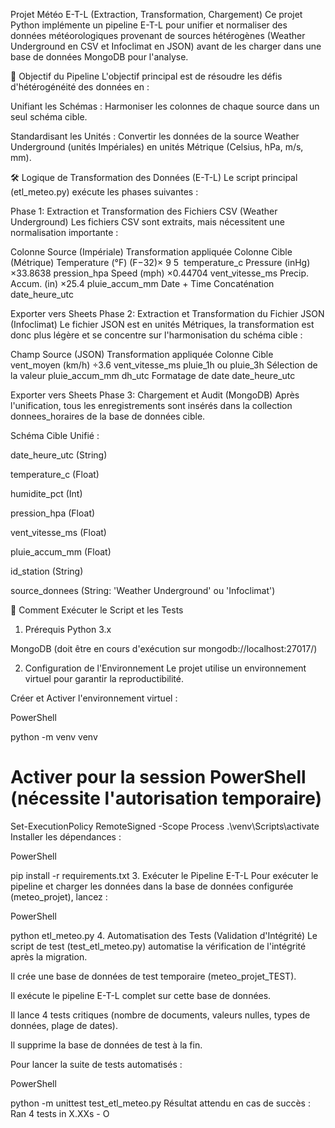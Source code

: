 Projet Météo E-T-L (Extraction, Transformation, Chargement)
Ce projet Python implémente un pipeline E-T-L pour unifier et normaliser des données météorologiques provenant de sources hétérogènes (Weather Underground en CSV et Infoclimat en JSON) avant de les charger dans une base de données MongoDB pour l'analyse.

🎯 Objectif du Pipeline
L'objectif principal est de résoudre les défis d'hétérogénéité des données en :

Unifiant les Schémas : Harmoniser les colonnes de chaque source dans un seul schéma cible.

Standardisant les Unités : Convertir les données de la source Weather Underground (unités Impériales) en unités Métrique (Celsius, hPa, m/s, mm).

🛠️ Logique de Transformation des Données (E-T-L)
Le script principal (etl_meteo.py) exécute les phases suivantes :

Phase 1: Extraction et Transformation des Fichiers CSV (Weather Underground)
Les fichiers CSV sont extraits, mais nécessitent une normalisation importante :

Colonne Source (Impériale)	Transformation appliquée	Colonne Cible (Métrique)
Temperature (°F)	(F−32)× 
9
5
​
 	temperature_c
Pressure (inHg)	×33.8638	pression_hpa
Speed (mph)	×0.44704	vent_vitesse_ms
Precip. Accum. (in)	×25.4	pluie_accum_mm
Date + Time	Concaténation	date_heure_utc

Exporter vers Sheets
Phase 2: Extraction et Transformation du Fichier JSON (Infoclimat)
Le fichier JSON est en unités Métriques, la transformation est donc plus légère et se concentre sur l'harmonisation du schéma cible :

Champ Source (JSON)	Transformation appliquée	Colonne Cible
vent_moyen (km/h)	÷3.6	vent_vitesse_ms
pluie_1h ou pluie_3h	Sélection de la valeur	pluie_accum_mm
dh_utc	Formatage de date	date_heure_utc

Exporter vers Sheets
Phase 3: Chargement et Audit (MongoDB)
Après l'unification, tous les enregistrements sont insérés dans la collection donnees_horaires de la base de données cible.

Schéma Cible Unifié :

date_heure_utc (String)

temperature_c (Float)

humidite_pct (Int)

pression_hpa (Float)

vent_vitesse_ms (Float)

pluie_accum_mm (Float)

id_station (String)

source_donnees (String: 'Weather Underground' ou 'Infoclimat')

🚀 Comment Exécuter le Script et les Tests
1. Prérequis
Python 3.x

MongoDB (doit être en cours d'exécution sur mongodb://localhost:27017/)

2. Configuration de l'Environnement
Le projet utilise un environnement virtuel pour garantir la reproductibilité.

Créer et Activer l'environnement virtuel :

PowerShell

python -m venv venv
# Activer pour la session PowerShell (nécessite l'autorisation temporaire)
Set-ExecutionPolicy RemoteSigned -Scope Process
.\venv\Scripts\activate
Installer les dépendances :

PowerShell

pip install -r requirements.txt
3. Exécuter le Pipeline E-T-L
Pour exécuter le pipeline et charger les données dans la base de données configurée (meteo_projet), lancez :

PowerShell

python etl_meteo.py
4. Automatisation des Tests (Validation d'Intégrité)
Le script de test (test_etl_meteo.py) automatise la vérification de l'intégrité après la migration.

Il crée une base de données de test temporaire (meteo_projet_TEST).

Il exécute le pipeline E-T-L complet sur cette base de données.

Il lance 4 tests critiques (nombre de documents, valeurs nulles, types de données, plage de dates).

Il supprime la base de données de test à la fin.

Pour lancer la suite de tests automatisés :

PowerShell

python -m unittest test_etl_meteo.py
Résultat attendu en cas de succès : Ran 4 tests in X.XXs - O